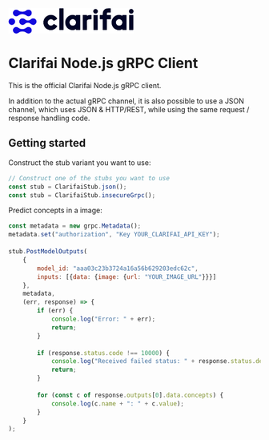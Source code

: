 ![Clarifai logo](docs/logo.png)

# Clarifai Node.js gRPC Client

This is the official Clarifai Node.js gRPC client.

In addition to the actual gRPC channel, it is also possible to use a JSON channel, which uses
JSON & HTTP/REST, while using the same request / response handling code.


## Getting started

Construct the stub variant you want to use:

```javascript
// Construct one of the stubs you want to use
const stub = ClarifaiStub.json();
const stub = ClarifaiStub.insecureGrpc();
```

Predict concepts in a image:

```javascript
const metadata = new grpc.Metadata();
metadata.set("authorization", "Key YOUR_CLARIFAI_API_KEY");

stub.PostModelOutputs(
    {
        model_id: "aaa03c23b3724a16a56b629203edc62c",
        inputs: [{data: {image: {url: "YOUR_IMAGE_URL"}}}]
    },
    metadata,
    (err, response) => {
        if (err) {
            console.log("Error: " + err);
            return;
        }

        if (response.status.code !== 10000) {
            console.log("Received failed status: " + response.status.description + "\n" + response.status.details);
            return;
        }

        for (const c of response.outputs[0].data.concepts) {
            console.log(c.name + ": " + c.value);
        }
    }
);
```

